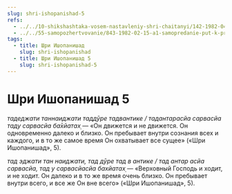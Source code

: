 ```yaml
---
slug: shri-ishopanishad-5
refs:
  - ../../10-shikshashtaka-vosem-nastavleniy-shri-chaitanyi/142-1982-04-28-a-b-kommentarii-k-pyatomu-shestomu-sedmomu-i-vosmomu-stiham-shikshashtaki.md
  - ../../55-samopozhertvovanie/843-1982-02-15-a1-samopredanie-put-k-probuzhdeniyu-istinnogo-ya.md
tags:
  - title: Шри Ишопанишад
    slug: shri-ishopanishad
  - title: Шри Ишопанишад 5
    slug: shri-ishopanishad-5
---
```


# Шри Ишопанишад 5

*тадеджати таннаиджати таддӯре тадвантике / тадантарасйа сарвасйа таду сарвасйа ба̄хйатах̣* — «Он движется и не движется. Он одновременно далеко и близко. Он пребывает внутри сознания всех и каждого, и в то же самое время Он охватывает все сущее» («Шри Ишопанишад», 5).

*тад эджати тан наиджати, тад дӯре тад в антике / тад антар асйа сарвасйа, тад у сарвасйасйа бахйатах̣* — «Верховный Господь и ходит, и не ходит. Он далеко и в то же время очень близко. Он пребывает внутри всего, и все же Он вне всего» («Шри Ишопанишад», 5).


